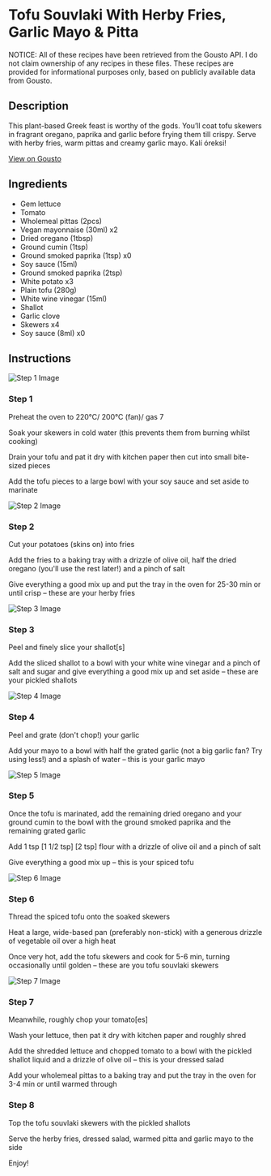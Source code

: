 # Tofu Souvlaki With Herby Fries, Garlic Mayo & Pitta

NOTICE: All of these recipes have been retrieved from the Gousto API. I do not claim ownership of any recipes in these files. These recipes are provided for informational purposes only, based on publicly available data from Gousto.

## Description

This plant-based Greek feast is worthy of the gods. You’ll coat tofu skewers in fragrant oregano, paprika and garlic before frying them till crispy. Serve with herby fries, warm pittas and creamy garlic mayo. Kalí óreksi!

[View on Gousto](https://www.gousto.co.uk/recipes/cookbook/tofu-souvlaki-with-herby-chips-garlic-mayo-pitta)

## Ingredients

- Gem lettuce
- Tomato
- Wholemeal pittas (2pcs)
- Vegan mayonnaise (30ml) x2
- Dried oregano (1tbsp)
- Ground cumin (1tsp)
- Ground smoked paprika (1tsp) x0
- Soy sauce (15ml)
- Ground smoked paprika (2tsp)
- White potato x3
- Plain tofu (280g)
- White wine vinegar (15ml)
- Shallot
- Garlic clove
- Skewers x4
- Soy sauce (8ml) x0

## Instructions

![Step 1 Image](https://production-media.gousto.co.uk/cms/recipe-step-image/Step-1-1681376917370-x200.jpg)

### Step 1

Preheat the oven to 220°C/ 200°C (fan)/ gas 7

Soak your skewers in cold water (this prevents them from burning whilst cooking)

Drain your tofu and pat it dry with kitchen paper then cut into small bite-sized pieces

Add the tofu pieces to a large bowl with your soy sauce and set aside to marinate

![Step 2 Image](https://production-media.gousto.co.uk/cms/recipe-step-image/Step-2-1681376921899-x200.jpg)

### Step 2

Cut your potatoes (skins on) into fries

Add the fries to a baking tray with a drizzle of olive oil, half the dried oregano (you'll use the rest later!) and a pinch of salt

Give everything a good mix up and put the tray in the oven for 25-30 min or until crisp – these are your herby fries

![Step 3 Image](https://production-media.gousto.co.uk/cms/recipe-step-image/Step-3-1681376926259-x200.jpg)

### Step 3

Peel and finely slice your shallot[s]

Add the sliced shallot to a bowl with your white wine vinegar and a pinch of salt and sugar and give everything a good mix up and set aside – these are your pickled shallots

![Step 4 Image](https://production-media.gousto.co.uk/cms/recipe-step-image/Step-4-1681376935778-x200.jpg)

### Step 4

Peel and grate (don't chop!) your garlic

Add your mayo to a bowl with half the grated garlic (not a big garlic fan? Try using less!) and a splash of water – this is your garlic mayo

![Step 5 Image](https://production-media.gousto.co.uk/cms/recipe-step-image/Step-5-1681376939528-x200.jpg)

### Step 5

Once the tofu is marinated, add the remaining dried oregano and your  ground cumin to the bowl with the ground smoked paprika and the remaining grated garlic

Add 1 tsp<span class="text-purple"> [1 1/2 tsp]</span> <span class="text-danger">[2 tsp]</span> flour with a drizzle of olive oil and a pinch of salt

Give everything a good mix up – this is your spiced tofu

![Step 6 Image](https://production-media.gousto.co.uk/cms/recipe-step-image/Step-6-1681376943526-x200.jpg)

### Step 6

Thread the spiced tofu onto the soaked skewers

Heat a large, wide-based pan (preferably non-stick) with a generous drizzle of vegetable oil over a high heat

Once very hot, add the tofu skewers and cook for 5-6 min, turning occasionally until golden – these are you tofu souvlaki skewers

![Step 7 Image](https://production-media.gousto.co.uk/cms/recipe-step-image/Step-7-1681376947159-x200.jpg)

### Step 7

Meanwhile, roughly chop your tomato[es]

Wash your lettuce, then pat it dry with kitchen paper and roughly shred

Add the shredded lettuce and chopped tomato to a bowl with the pickled shallot liquid and a drizzle of olive oil – this is your dressed salad

Add your wholemeal pittas to a baking tray and put the tray in the oven for 3-4 min or until warmed through

### Step 8

Top the tofu souvlaki skewers with the pickled shallots

Serve the herby fries, dressed salad, warmed pitta and garlic mayo to the side

Enjoy!

